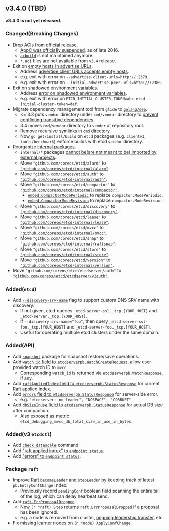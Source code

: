 

## v3.4.0 (TBD)

**v3.4.0 is not yet released.**

### Changed(Breaking Changes)

- Drop [ACIs from official release](https://github.com/coreos/etcd/pull/9059).
  - [AppC was officially suspended](https://github.com/appc/spec#-disclaimer-), as of late 2016.
  - [`acbuild`](https://github.com/containers/build#this-project-is-currently-unmaintained) is not maintained anymore.
  - `*.aci` files are not available from `v3.4` release.
- Exit on [empty hosts in advertise URLs](https://github.com/coreos/etcd/pull/8786).
  - Address [advertise client URLs accepts empty hosts](https://github.com/coreos/etcd/issues/8379).
  - e.g. exit with error on `--advertise-client-urls=http://:2379`.
  - e.g. exit with error on `--initial-advertise-peer-urls=http://:2380`.
- Exit on [shadowed environment variables](TODO).
  - Address [error on shadowed environment variables](https://github.com/coreos/etcd/issues/8380).
  - e.g. exit with error on `ETCD_INITIAL_CLUSTER_TOKEN=abc etcd --initial-cluster-token=def`.
- Migrate dependency management tool from `glide` to [`golang/dep`](https://github.com/coreos/etcd/pull/9155).
  - <= 3.3 puts `vendor` directory under `cmd/vendor` directory to [prevent conflicting transitive dependencies](https://github.com/coreos/etcd/issues/4913).
  - 3.4 moves `cmd/vendor` directory to `vendor` at repository root.
  - Remove recursive symlinks in `cmd` directory.
  - Now `go get/install/build` on `etcd` packages (e.g. `clientv3`, `tools/benchmark`) enforce builds with etcd `vendor` directory.
- Reorganize [internal packages](https://github.com/coreos/etcd/issues/9220).
  - `internal/*` packages [cannot be(are not meant to be) imported by external projects](https://docs.google.com/document/d/1e8kOo3r51b2BWtTs_1uADIA5djfXhPT36s6eHVRIvaU/edit).
  - Move `"github.com/coreos/etcd/alarm"` to [`"github.com/coreos/etcd/internal/alarm"`](https://github.com/coreos/etcd/pull/9234).
  - Move `"github.com/coreos/etcd/auth"` to [`"github.com/coreos/etcd/internal/auth"`](https://github.com/coreos/etcd/pull/9243).
  - Move `"github.com/coreos/etcd/compactor"` to [`"github.com/coreos/etcd/internal/compactor"`](https://github.com/coreos/etcd/pull/9234).
    - [`embed.CompactorModePeriodic`](https://github.com/coreos/etcd/pull/9247) to replace `compactor.ModePeriodic`.
    - [`embed.CompactorModeRevision`](https://github.com/coreos/etcd/pull/9247) to replace `compactor.ModeRevision`.
  - Move `"github.com/coreos/etcd/discovery"` to [`"github.com/coreos/etcd/internal/discovery"`](https://github.com/coreos/etcd/pull/9233).
  - Move `"github.com/coreos/etcd/lease"` to [`"github.com/coreos/etcd/internal/lease"`](https://github.com/coreos/etcd/pull/9238).
  - Move `"github.com/coreos/etcd/mvcc"` to [`"github.com/coreos/etcd/internal/mvcc"`](https://github.com/coreos/etcd/pull/9238).
  - Move `"github.com/coreos/etcd/snap"` to [`"github.com/coreos/etcd/internal/raftsnap"`](https://github.com/coreos/etcd/pull/9211).
  - Move `"github.com/coreos/etcd/store"` to [`"github.com/coreos/etcd/internal/store"`](https://github.com/coreos/etcd/pull/9238).
  - Move `"github.com/coreos/etcd/version"` to [`"github.com/coreos/etcd/internal/version"`](https://github.com/coreos/etcd/pull/9244).
- Move `"github.com/coreos/etcd/etcdserver/auth"` to [`"github.com/coreos/etcd/etcdserver/v2auth"`](https://github.com/coreos/etcd/pull/9275).

### Added(`etcd`)

- Add [`--discovery-srv-name`](https://github.com/coreos/etcd/pull/8690) flag to support custom DNS SRV name with discovery.
  - If not given, etcd queries `_etcd-server-ssl._tcp.[YOUR_HOST]` and `_etcd-server._tcp.[YOUR_HOST]`.
  - If `--discovery-srv-name="foo"`, then query `_etcd-server-ssl-foo._tcp.[YOUR_HOST]` and `_etcd-server-foo._tcp.[YOUR_HOST]`.
  - Useful for operating multiple etcd clusters under the same domain.

### Added(API)

- Add [`snapshot`](https://github.com/coreos/etcd/pull/9118) package for snapshot restore/save operations.
- Add [`watch_id` field to `etcdserverpb.WatchCreateRequest`](https://github.com/coreos/etcd/pull/9065), allow user-provided watch ID to `mvcc`.
  - Corresponding `watch_id` is returned via `etcdserverpb.WatchResponse`, if any.
- Add [`raftAppliedIndex` field to `etcdserverpb.StatusResponse`](https://github.com/coreos/etcd/pull/9176) for current Raft applied index.
- Add [`errors` field to `etcdserverpb.StatusResponse`](https://github.com/coreos/etcd/pull/9206) for server-side error.
  - e.g. `"etcdserver: no leader", "NOSPACE", "CORRUPT"`
- Add [`dbSizeInUse` field to `etcdserverpb.StatusResponse`](https://github.com/coreos/etcd/pull/9256) for actual DB size after compaction.
  - Also exposed as metric `etcd_debugging_mvcc_db_total_size_in_use_in_bytes`

### Added(v3 `etcdctl`)

- Add [`check datascale`](https://github.com/coreos/etcd/pull/9185) command.
- Add ["raft applied index" to `endpoint status`](https://github.com/coreos/etcd/pull/9176).
- Add ["errors" to `endpoint status`](https://github.com/coreos/etcd/pull/9206).

### Package `raft`

- Improve [Raft `becomeLeader` and `stepLeader`](https://github.com/coreos/etcd/pull/9073) by keeping track of latest `pb.EntryConfChange` index.
  - Previously record `pendingConf` boolean field scanning the entire tail of the log, which can delay hearbeat send.
- Add [`raft.ErrProposalDropped`](https://github.com/coreos/etcd/pull/9067).
  - Now `(r *raft) Step` returns `raft.ErrProposalDropped` if a proposal has been ignored.
  - e.g. a node is removed from cluster, [ongoing leadership transfer](https://github.com/coreos/etcd/issues/8975), etc.
- Fix [missing learner nodes on `(n *node) ApplyConfChange`](https://github.com/coreos/etcd/pull/9116).

